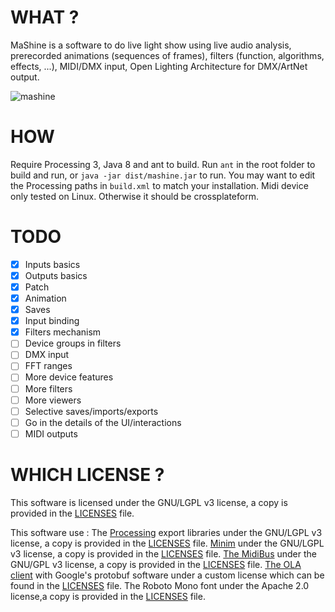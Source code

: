 # WHAT ?

MaShine is a software to do live light show  using live audio analysis, prerecorded animations (sequences of frames), filters (function, algorithms, effects, ...), MIDI/DMX input, Open Lighting Architecture for DMX/ArtNet output.

![mashine](https://cloud.githubusercontent.com/assets/321345/14266488/eed3cbbc-fac8-11e5-8db3-842b1792f12e.png)


# HOW

Require Processing 3, Java 8 and ant to build. Run `ant` in the root folder to build and run, or `java -jar dist/mashine.jar` to run. You may want to edit the Processing paths in `build.xml` to match your installation.
Midi device only tested on Linux. Otherwise it should be crossplateform.

# TODO

- [x] Inputs basics
- [x] Outputs basics
- [x] Patch
- [x] Animation
- [x] Saves
- [x] Input binding
- [x] Filters mechanism
- [ ] Device groups in filters
- [ ] DMX input
- [ ] FFT ranges
- [ ] More device features
- [ ] More filters
- [ ] More viewers
- [ ] Selective saves/imports/exports
- [ ] Go in the details of the UI/interactions
- [ ] MIDI outputs

# WHICH LICENSE ?

This software is licensed under the GNU/LGPL v3 license, a copy is provided in the [LICENSES][licenses] file.

This software use :
The [Processing](https://processing.org) export libraries under the GNU/LGPL v3 license, a copy is provided in the [LICENSES][licenses] file.
[Minim](http://code.compartmental.net/tools/minim/) under the GNU/LGPL v3 license, a copy is provided in the [LICENSES][licenses] file.
[The MidiBus](http://www.smallbutdigital.com/themidibus.php) under the GNU/GPL v3 license, a copy is provided in the [LICENSES][licenses] file.
[The OLA client](https://www.openlighting.org/ola/) with Google's protobuf software under a custom license which can be found in the [LICENSES][licenses] file.
The Roboto Mono font under the Apache 2.0 license,a copy is provided in the [LICENSES][licenses] file.

[licenses]: https://github.com/procsynth/MaShine/blob/master/LICENSES "Licenses file"
